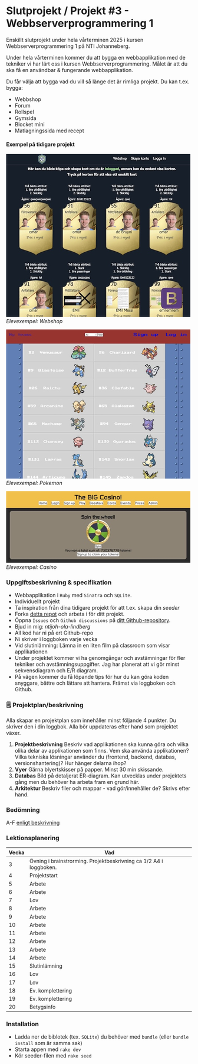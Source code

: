 # Slutprojekt / Projekt #3 - Webbserverprogrammering 1
Enskillt slutprojekt under hela vårterminen 2025 i kursen Webbserverprogrammering 1 på NTI Johanneberg.

Under hela vårterminen kommer du att bygga en webbapplikation med de tekniker vi har lärt oss i kursen Webbserverprogrammering. Målet är att du ska få en användbar & fungerande webbapplikation.

Du får välja att bygga vad du vill så länge det är rimliga projekt. Du kan t.ex. bygga:

 - Webbshop
 - Forum
 - Rollspel
 - Gymsida
 - Blocket mini
 - Matlagningssida med recept

#### Exempel på tidigare projekt

![Webshop](docs/img/OmrFifa.jpg)  
*Elevexempel: Webshop*

![Pokemon](docs/img/LBFPokemon.jpg)  
*Elevexempel: Pokemon*

![Casino](docs/img/CasinoArkBra.jpg)  
*Elevexempel: Casino*

### Uppgiftsbeskrivning & specifikation
- Webbapplikation i `Ruby` med `Sinatra` och `SQLite`. 
- Individuellt projekt
- Ta inspiration från dina tidigare projekt för att t.ex. skapa din _seeder_
- Forka [detta repot](https://github.com/ntijoh-ola-lindberg/wsp1-slutprojekt) och arbeta i för ditt projekt.
- Öppna `Issues` och `Github discussions` på [ditt Github-repository](https://docs.github.com/en/repositories/managing-your-repositorys-settings-and-features/enabling-features-for-your-repository).
- Bjud in mig: _ntijoh-ola-lindberg_
- All kod har ni på ert Github-repo
- Ni skriver i loggboken varje vecka
- Vid slutinlämning: Lämna in en liten film på classroom som visar applikationen
- Under projektet kommer vi ha genomgångar och avstämningar för fler tekniker och avstämningsuppgifter. Jag har planerat att vi gör minst sekvensdiagram och E/R diagram.
- På vägen kommer du få löpande tips för hur du kan göra koden snyggare, bättre och lättare att hantera. Främst via loggboken och Github.

### 🗒️ Projektplan/beskrivning

Alla skapar en projektplan som innehåller minst följande 4 punkter. Du skriver den i din loggbok. Alla bör uppdateras efter hand som projektet växer.

1. __Projektbeskrivning__ Beskriv vad applikationen ska kunna göra och vilka olika delar av applikationen som finns. Vem ska använda applikationen? Vilka tekniska lösningar använder du (frontend, backend, databas, versionshantering)? Hur hänger delarna ihop?
2. __Vyer__ Gärna blyertskisser på papper. Minst 30 min skissande.
3. __Databas__ Bild på detaljerat ER-diagram. Kan utvecklas under projektets gång men du behöver ha arbeta fram en grund här.
4. __Arkitektur__ Beskriv filer och mappar - vad gör/innehåller de? Skrivs efter hand.

### Bedömning

A-F [enligt beskrivning](https://github.com/ntijoh/WTF24/blob/main/Bed%C3%B6mning%20Webbserver%201.md)

### Lektionsplanering

| Vecka 	| Vad                                    	    |
|-------	|---------------------------------------------|
| 3     	| Övning i brainstrorming. Projektbeskrivning ca 1/2 A4 i loggboken.              |
| 4     	| Projektstart                                |
| 5     	| Arbete                                 	    |
| 6   	  | Arbete                              	      |
| 7     	| Lov                                 	      |
| 8     	| Arbete                                 	    |
| 9     	| Arbete                                 	    |
| 10     	| Arbete                                 	    |
| 11     	| Arbete                                 	    |
| 12     	| Arbete                                 	    |
| 13     	| Arbete                                 	    |
| 14    	| Arbete                                 	    |
| 15     	| Slutinlämning                               |
| 16     	| Lov                                 	      |
| 17     	| Lov                                 	      |
| 18    	| Ev. komplettering                           |
| 19      | Ev. komplettering                           |
| 20      | Betygsinfo                                  |

### Installation

- Ladda ner de biblotek (tex. `SQLite`) du behöver med `bundle` (eller `bundle install` som är samma sak)
- Starta appen med `rake dev`
- Kör seeder-filen med `rake seed`
